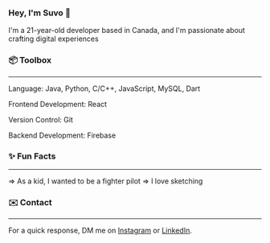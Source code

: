 ### Hey, I'm Suvo 👋

<!--
**sdbanik/sdbanik** is a ✨ _special_ ✨ repository because its `README.md` (this file) appears on your GitHub profile.

Here are some ideas to get you started:

- 🔭 I’m currently working on ...
- 🌱 I’m currently learning ...
- 👯 I’m looking to collaborate on ...
- 🤔 I’m looking for help with ...
- 💬 Ask me about ...
- 📫 How to reach me: ...
- 😄 Pronouns: ...
- ⚡ Fun fact: ...
-->
I'm a 21-year-old developer based in Canada, and I'm passionate about crafting digital experiences



### :package: Toolbox
---------------------------------------------------------------------------------------------------------------

Language: Java, Python, C/C++, JavaScript, MySQL, Dart 

Frontend Development:  React 

Version Control: Git

Backend Development: Firebase


### :sparkles: Fun Facts
---------------------------------------------------------------------------------------------------------------

=> As a kid, I wanted to be a fighter pilot
=> I love sketching

### :envelope: Contact
---------------------------------------------------------------------------------------------------------------

For a quick response, DM me on [Instagram]([url](https://www.instagram.com/suvodip_banik?igsh=dTY4bWt1Yjk5NHp1)https://www.instagram.com/suvodip_banik?igsh=dTY4bWt1Yjk5NHp1) or [LinkedIn]([url](https://www.linkedin.com/in/suvodipbanik/)https://www.linkedin.com/in/suvodipbanik/). 



